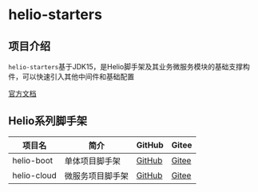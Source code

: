 # helio-starters

## 项目介绍

`helio-starters`基于JDK15，是Helio脚手架及其业务微服务模块的基础支撑构件，可以快速引入其他中间件和基础配置

[官方文档](https://helio.uncarbon.cc/)

## Helio系列脚手架

| 项目名 | 简介 | GitHub | Gitee |
| ---- | ---- | ---- | ---- |
| helio-boot | 单体项目脚手架 | [GitHub](https://github.com/uncarbon97/helio-boot) | [Gitee](https://gitee.com/uncarbon97/helio-boot)
| helio-cloud | 微服务项目脚手架 | [GitHub](https://github.com/uncarbon97/helio-cloud) | [Gitee](https://gitee.com/uncarbon97/helio-cloud)
